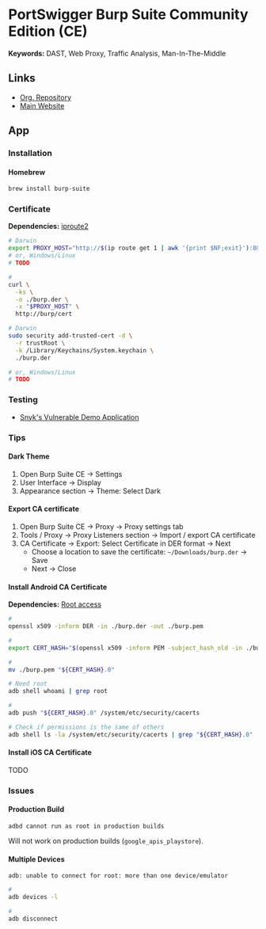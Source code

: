 # PortSwigger Burp Suite Community Edition (CE)

<!--
Released 2003-06
-->

<!--
https://app.pluralsight.com/library/courses/web-application-penetration-testing-with-burp-suite/table-of-contents
https://app.pluralsight.com/library/courses/advanced-web-application-penetration-testing-burp-suite/table-of-contents
https://app.pluralsight.com/paths/skill/web-security-testing-with-burp-suite
https://app.pluralsight.com/library/courses/writing-burp-suite-macros-plugins/table-of-contents
-->

**Keywords:** DAST, Web Proxy, Traffic Analysis, Man-In-The-Middle

## Links

- [Org. Repository](https://github.com/PortSwigger)
- [Main Website](https://portswigger.net/burp/)

## App

### Installation

#### Homebrew

```sh
brew install burp-suite
```

### Certificate

**Dependencies:** [iproute2](/iproute2.md)

```sh
# Darwin
export PROXY_HOST="http://$(ip route get 1 | awk '{print $NF;exit}'):8080"
# or, Windows/Linux
# TODO

#
curl \
  -ks \
  -o ./burp.der \
  -x "$PROXY_HOST" \
  http://burp/cert

# Darwin
sudo security add-trusted-cert -d \
  -r trustRoot \
  -k /Library/Keychains/System.keychain \
  ./burp.der

# or, Windows/Linux
# TODO
```

### Testing

- [Snyk's Vulnerable Demo Application](/snyk/demo/README.md)

### Tips

#### Dark Theme

1. Open Burp Suite CE -> Settings
2. User Interface -> Display
3. Appearance section -> Theme: Select Dark

#### Export CA certificate

1. Open Burp Suite CE -> Proxy -> Proxy settings tab
2. Tools / Proxy -> Proxy Listeners section -> Import / export CA certificate
3. CA Certificate -> Export: Select Certificate in DER format -> Next
   - Choose a location to save the certificate: `~/Downloads/burp.der` -> Save
   - Next -> Close

<!--
curl \
  -s http://burp/cert \
  -x http://127.0.0.1:8080 \
  -o ./burp.der
-->

#### Install Android CA Certificate

**Dependencies:** [Root access](/android/sdk/platform-tools.md#root-access)

```sh
#
openssl x509 -inform DER -in ./burp.der -out ./burp.pem

#
export CERT_HASH="$(openssl x509 -inform PEM -subject_hash_old -in ./burp.pem | head -1)"

#
mv ./burp.pem "${CERT_HASH}.0"

# Need root
adb shell whoami | grep root

#
adb push "${CERT_HASH}.0" /system/etc/security/cacerts

# Check if permissions is the same of others
adb shell ls -la /system/etc/security/cacerts | grep "${CERT_HASH}.0"
```

<!--
adb kill-server
-->

#### Install iOS CA Certificate

TODO

### Issues

#### Production Build

```log
adbd cannot run as root in production builds
```

Will not work on production builds (`google_apis_playstore`).

#### Multiple Devices

```log
adb: unable to connect for root: more than one device/emulator
```

```sh
#
adb devices -l

#
adb disconnect
```
